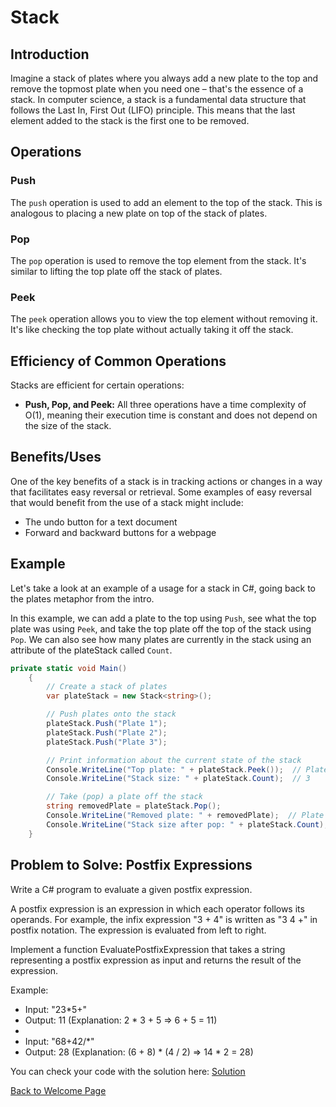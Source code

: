 # Stack

## Introduction

Imagine a stack of plates where you always add a new plate to the top and remove the topmost plate when you need one –
that's the essence of a stack. In computer science, a stack is a fundamental data structure that follows the Last In,
First Out (LIFO) principle. This means that the last element added to the stack is the first one to be removed.

## Operations

### Push

The `push` operation is used to add an element to the top of the stack. This is analogous to placing a new plate on top
of the stack of plates.

### Pop

The `pop` operation is used to remove the top element from the stack. It's similar to lifting the top plate off the
stack of plates.

### Peek

The `peek` operation allows you to view the top element without removing it. It's like checking the top plate without
actually taking it off the stack.

## Efficiency of Common Operations

Stacks are efficient for certain operations:

- **Push, Pop, and Peek:** All three operations have a time complexity of O(1), meaning their execution time is
constant and does not depend on the size of the stack.

## Benefits/Uses

One of the key benefits of a stack is in tracking actions or changes in a way that facilitates easy reversal or
retrieval. Some examples of easy reversal that would benefit from the use of a stack might include:

- The undo button for a text document
- Forward and backward buttons for a webpage

## Example

Let's take a look at an example of a usage for a stack in C#, going back to the plates metaphor from the intro.

In this example, we can add a plate to the top using `Push`, see what the top plate was using `Peek`, and take the
top plate off the top of the stack using `Pop`. We can also see how many plates are currently in the stack using
an attribute of the plateStack called `Count`.

```csharp
private static void Main()
    {
        // Create a stack of plates
        var plateStack = new Stack<string>();

        // Push plates onto the stack
        plateStack.Push("Plate 1");
        plateStack.Push("Plate 2");
        plateStack.Push("Plate 3");

        // Print information about the current state of the stack
        Console.WriteLine("Top plate: " + plateStack.Peek());  // Plate 3
        Console.WriteLine("Stack size: " + plateStack.Count);  // 3

        // Take (pop) a plate off the stack
        string removedPlate = plateStack.Pop();
        Console.WriteLine("Removed plate: " + removedPlate);  // Plate 3
        Console.WriteLine("Stack size after pop: " + plateStack.Count);  // 2
    }
```

## Problem to Solve: Postfix Expressions

Write a C# program to evaluate a given postfix expression.

A postfix expression is an expression in which each operator follows its operands.
For example, the infix expression "3 + 4" is written as "3 4 +" in postfix notation. The expression is evaluated from
left to right.

Implement a function EvaluatePostfixExpression that takes a string representing a postfix expression as input and
returns the result of the expression.

Example:
- Input: "23*5+"
- Output: 11 (Explanation: 2 * 3 + 5 => 6 + 5 = 11)
- 
- Input: "68+42/*"
- Output: 28 (Explanation: (6 + 8) * (4 / 2) => 14 * 2 = 28)

You can check your code with the solution here: [Solution](ds1-solution/Program.cs)

[Back to Welcome Page](0-welcome.md)